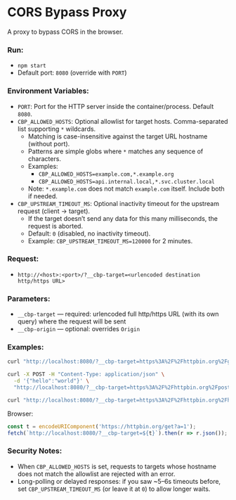 # CORS Bypass Proxy

A proxy to bypass CORS in the browser.

### Run:
- `npm start`
- Default port: `8080` (override with `PORT`)

### Environment Variables:
- `PORT`: Port for the HTTP server inside the container/process. Default `8080`.
- `CBP_ALLOWED_HOSTS`: Optional allowlist for target hosts. Comma-separated list supporting `*` wildcards.
  - Matching is case-insensitive against the target URL hostname (without port).
  - Patterns are simple globs where `*` matches any sequence of characters.
  - Examples:
    - `CBP_ALLOWED_HOSTS=example.com,*.example.org`
    - `CBP_ALLOWED_HOSTS=api.internal.local,*.svc.cluster.local`
  - Note: `*.example.com` does not match `example.com` itself. Include both if needed.
- `CBP_UPSTREAM_TIMEOUT_MS`: Optional inactivity timeout for the upstream request (client → target).
  - If the target doesn’t send any data for this many milliseconds, the request is aborted.
  - Default: `0` (disabled, no inactivity timeout).
  - Example: `CBP_UPSTREAM_TIMEOUT_MS=120000` for 2 minutes.

### Request:
- `http://<host>:<port>/?__cbp-target=<urlencoded destination http/https URL>`

### Parameters:
- `__cbp-target` — required: urlencoded full http/https URL (with its own query) where the request will be sent
- `__cbp-origin` — optional: overrides `Origin`

### Examples:
```bash
curl "http://localhost:8080/?__cbp-target=https%3A%2F%2Fhttpbin.org%2Fget%3Fa%3D1"

curl -X POST -H "Content-Type: application/json" \
  -d '{"hello":"world"}' \
  "http://localhost:8080/?__cbp-target=https%3A%2F%2Fhttpbin.org%2Fpost"

curl "http://localhost:8080/?__cbp-target=https%3A%2F%2Fhttpbin.org%2Fheaders&__cbp-origin=https%3A%2F%2Fexample.com"
```

Browser:
```js
const t = encodeURIComponent('https://httpbin.org/get?a=1');
fetch(`http://localhost:8080/?__cbp-target=${t}`).then(r => r.json());
```

### Security Notes:
- When `CBP_ALLOWED_HOSTS` is set, requests to targets whose hostname does not match the allowlist are rejected with an error.
- Long-polling or delayed responses: if you saw ~5–6s timeouts before, set `CBP_UPSTREAM_TIMEOUT_MS` (or leave it at `0`) to allow longer waits.
